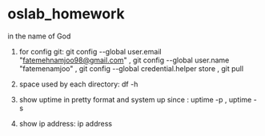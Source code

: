 # oslab_homework
  in the name of God

1. for config git:
 git config --global user.email "fatemehnamjoo98@gmail.com" , 
git config --global user.name "fatemenamjoo" , 
git config --global credential.helper store , 
git pull

2. space used by each directory: df -h
3. show uptime in pretty format and system up since :
uptime -p , 
uptime -s
4. show ip address: ip address
